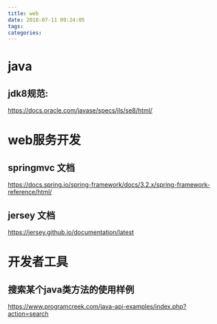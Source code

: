 ```yaml
---
title: web
date: 2018-07-11 09:24:05
tags:
categories:
---
```

# java
## jdk8规范:
https://docs.oracle.com/javase/specs/jls/se8/html/

# web服务开发

## springmvc 文档
https://docs.spring.io/spring-framework/docs/3.2.x/spring-framework-reference/html/

## jersey 文档
https://jersey.github.io/documentation/latest


# 开发者工具
## 搜索某个java类方法的使用样例
https://www.programcreek.com/java-api-examples/index.php?action=search